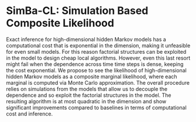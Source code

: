 # SimBa-CL: Simulation Based Composite Likelihood

Exact inference for high-dimensional hidden Markov models has a computational cost that is exponential in the dimension, making it unfeasible for even small models. For this reason factorial structures can be exploited in the model to design cheap local algorithms. However, even this last resort might fail when the dependence across time time steps is dense, keeping the cost exponential. We propose to see the likelihood of high-dimensional hidden Markov models as a composite marginal likelihood, where each marginal is computed via Monte Carlo approximation. The overall procedure relies on simulations from the models that allow us to decouple the dependence and so exploit the factorial structures in the model. The resulting algorithm is at most quadratic in the dimension and show significant improvements compared to baselines in terms of computational cost and inference.
